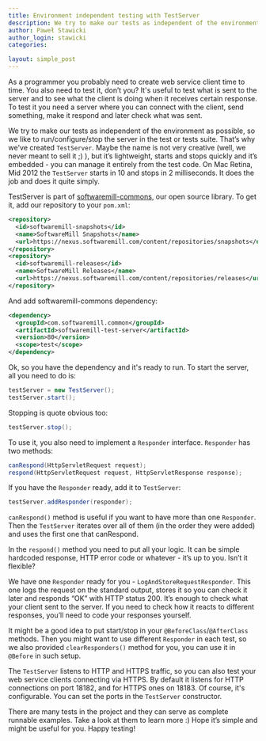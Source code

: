 ```yaml
---
title: Environment independent testing with TestServer
description: We try to make our tests as independent of the environment as possible, so we like to run/configure/stop the server in the test or tests suite. That’s why we have created `TestServer`.
author: Paweł Stawicki
author_login: stawicki
categories:

layout: simple_post
---
```



As a programmer you probably need to create web service client time to time. You also need to test it, don’t you? It's useful to test what is sent to the server and to see what the client is doing when it receives certain response. To test it you need a server where you can connect with the client, send something, make it respond and later check what was sent.

We try to make our tests as independent of the environment as possible, so we like to run/configure/stop the server in the test or tests suite. That’s why we've created `TestServer`. Maybe the name is not very creative (well, we never meant to sell it ;) ), but it’s lightweight, starts and stops quickly and it’s embedded - you can manage it entirely from the test code. On Mac Retina, Mid 2012 the `TestServer` starts in 10 and stops in 2 milliseconds. It does the job and does it quite simply.

TestServer is part of [softwaremill-commons](https://github.com/softwaremill/softwaremill-common/tree/master/softwaremill-test/softwaremill-test-server), our open source library. To get it, add our repository to your `pom.xml`:

```xml
<repository>
  <id>softwaremill-snapshots</id>
  <name>SoftwareMill Snapshots</name>
  <url>https://nexus.softwaremill.com/content/repositories/snapshots</url>
</repository>
<repository>
  <id>softwaremill-releases</id>
  <name>SoftwareMill Releases</name>
  <url>https://nexus.softwaremill.com/content/repositories/releases</url>
</repository>
```

And add softwaremill-commons dependency:

```xml
<dependency>
  <groupId>com.softwaremill.common</groupId>
  <artifactId>softwaremill-test-server</artifactId>
  <version>80</version>
  <scope>test</scope>
</dependency>
```

Ok, so you have the dependency and it's ready to run. To start the server, all you need to do is: 

```java
testServer = new TestServer();
testServer.start();
```

Stopping is quote obvious too:

```java
testServer.stop();
```

To use it, you also need to implement a `Responder` interface. `Responder` has two methods:

```java
canRespond(HttpServletRequest request);
respond(HttpServletRequest request, HttpServletResponse response);
```

If you have the `Responder` ready, add it to `TestServer`:

```java
testServer.addResponder(responder);
```

`canRespond()` method is useful if you want to have more than one `Responder`. Then the `TestServer` iterates over all of them (in the order they were added) and uses the first one that canRespond.

In the `respond()` method you need to put all your logic. It can be simple hardcoded response, HTTP error code or whatever - it’s up to you. Isn’t it flexible?

We have one `Responder` ready for you - `LogAndStoreRequestResponder`. This one logs the request on the standard output, stores it so you can check it later and responds “OK” with HTTP status 200. It’s enough to check what your client sent to the server. If you need to check how it reacts to different responses, you’ll need to code your responses yourself.

It might be a good idea to put start/stop in your `@BeforeClass`/`@AfterClass` methods. Then you might want to use different `Responder` in each test, so we also provided `clearResponders()` method for you, you can use it in `@Before` in such setup.

The `TestServer` listens to HTTP and HTTPS traffic, so you can also test your web service clients connecting via HTTPS. By default it listens for HTTP connections on port 18182, and for HTTPS ones on 18183. Of course, it's configurable. You can set the ports in the `TestServer` constructor.

There are many tests in the project and they can serve as complete runnable examples. Take a look at them to learn more :) Hope it’s simple and might be useful for you. Happy testing!

